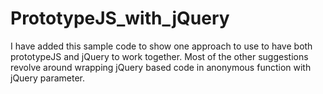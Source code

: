 # PrototypeJS_with_jQuery

I have added this sample code to show one approach to use to have both prototypeJS and jQuery to work together.
Most of the other suggestions revolve around wrapping jQuery based code in anonymous function with jQuery parameter.
